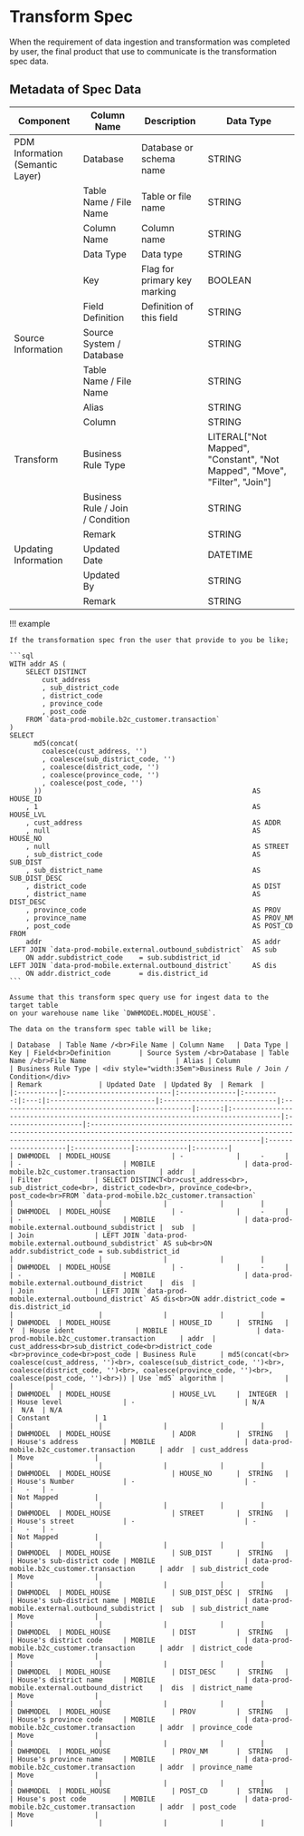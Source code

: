 # Transform Spec

When the requirement of data ingestion and transformation was completed by user,
the final product that use to communicate is the transformation spec data.

## Metadata of Spec Data

| Component                        | Column Name                      | Description                  | Data Type                                                                 |
|----------------------------------|----------------------------------|------------------------------|---------------------------------------------------------------------------|
| PDM Information (Semantic Layer) | Database                         | Database or schema name      | STRING                                                                    |
|                                  | Table Name / File Name           | Table or file name           | STRING                                                                    |
|                                  | Column Name                      | Column name                  | STRING                                                                    |
|                                  | Data Type                        | Data type                    | STRING                                                                    |
|                                  | Key                              | Flag for primary key marking | BOOLEAN                                                                   |
|                                  | Field Definition                 | Definition of this field     | STRING                                                                    |
| Source Information               | Source System / Database         |                              | STRING                                                                    |
|                                  | Table Name / File Name           |                              | STRING                                                                    |
|                                  | Alias                            |                              | STRING                                                                    |
|                                  | Column                           |                              | STRING                                                                    |
| Transform                        | Business Rule Type               |                              | LITERAL["Not Mapped", "Constant", "Not Mapped", "Move", "Filter", "Join"] |
|                                  | Business Rule / Join / Condition |                              | STRING                                                                    |
|                                  | Remark                           |                              | STRING                                                                    |
| Updating Information             | Updated Date                     |                              | DATETIME                                                                  |		
|                                  | Updated By                       |                              | STRING                                                                    |
|                                  | Remark                           |                              | STRING                                                                    |

!!! example

    If the transformation spec fron the user that provide to you be like;

    ```sql
    WITH addr AS (
        SELECT DISTINCT
            cust_address
            , sub_district_code
            , district_code
            , province_code
            , post_code
        FROM `data-prod-mobile.b2c_customer.transaction`
    )
    SELECT
          md5(concat(
            coalesce(cust_address, '')
            , coalesce(sub_district_code, '')
            , coalesce(district_code, '')
            , coalesce(province_code, '')
            , coalesce(post_code, '')
          ))                                                    AS HOUSE_ID
        , 1                                                     AS HOUSE_LVL
        , cust_address                                          AS ADDR
        , null                                                  AS HOUSE_NO
        , null                                                  AS STREET
        , sub_district_code                                     AS SUB_DIST
        , sub_district_name                                     AS SUB_DIST_DESC
        , district_code                                         AS DIST 
        , district_name                                         AS DIST_DESC 
        , province_code                                         AS PROV 
        , province_name                                         AS PROV_NM
        , post_code                                             AS POST_CD
    FROM
        addr                                                    AS addr
    LEFT JOIN `data-prod-mobile.external.outbound_subdistrict`  AS sub
        ON addr.subdistrict_code    = sub.subdistrict_id
    LEFT JOIN `data-prod-mobile.external.outbound_district`     AS dis
        ON addr.district_code       = dis.district_id
    ```

    Assume that this transform spec query use for ingest data to the target table
    on your warehouse name like `DWHMODEL.MODEL_HOUSE`.
    
    The data on the transform spec table will be like;

    | Database  | Table Name /<br>File Name | Column Name   | Data Type | Key | Field<br>Definition       | Source System /<br>Database | Table Name /<br>File Name                      | Alias | Column                                                                            | Business Rule Type | <div style="width:35em">Business Rule / Join / Condition</div>                                                                                                                        | Remark              | Updated Date  | Updated By  | Remark  |
    |:----------|:--------------------------|:--------------|:---------:|:---:|:--------------------------|:----------------------------|:-----------------------------------------------|:-----:|:----------------------------------------------------------------------------------|:-------------------|:--------------------------------------------------------------------------------------------------------------------------------------------------------------------------------------|:--------------------|:--------------|:------------|:--------|
    | DWHMODEL  | MODEL_HOUSE               | -             |     -     |     | -                         | MOBILE                      | data-prod-mobile.b2c_customer.transaction      | addr  |                                                                                   | Filter             | SELECT DISTINCT<br>cust_address<br>, sub_district_code<br>, district_code<br>, province_code<br>, post_code<br>FROM `data-prod-mobile.b2c_customer.transaction`                       |                     |               |             |         |
    | DWHMODEL  | MODEL_HOUSE               | -             |     -     |     | -                         | MOBILE                      | data-prod-mobile.external.outbound_subdistrict |  sub  |                                                                                   | Join               | LEFT JOIN `data-prod-mobile.external.outbound_subdistrict` AS sub<br>ON addr.subdistrict_code = sub.subdistrict_id                                                                    |                     |               |             |         |
    | DWHMODEL  | MODEL_HOUSE               | -             |     -     |     | -                         | MOBILE                      | data-prod-mobile.external.outbound_district    |  dis  |                                                                                   | Join               | LEFT JOIN `data-prod-mobile.external.outbound_district` AS dis<br>ON addr.district_code = dis.district_id                                                                             |                     |               |             |         |
    | DWHMODEL  | MODEL_HOUSE               | HOUSE_ID      |  STRING   |  Y  | House ident               | MOBILE                      | data-prod-mobile.b2c_customer.transaction      | addr  | cust_address<br>sub_district_code<br>district_code <br>province_code<br>post_code | Business Rule      | md5(concat(<br>  coalesce(cust_address, '')<br>, coalesce(sub_district_code, '')<br>, coalesce(district_code, '')<br>, coalesce(province_code, '')<br>, coalesce(post_code, '')<br>)) | Use `md5` algorithm |               |             |         |
    | DWHMODEL  | MODEL_HOUSE               | HOUSE_LVL     |  INTEGER  |     | House level               | -                           | N/A                                            |  N/A  | N/A                                                                               | Constant           | 1                                                                                                                                                                                     |                     |               |             |         |
    | DWHMODEL  | MODEL_HOUSE               | ADDR          |  STRING   |     | House's address           | MOBILE                      | data-prod-mobile.b2c_customer.transaction      | addr  | cust_address                                                                      | Move               |                                                                                                                                                                                       |                     |               |             |         |
    | DWHMODEL  | MODEL_HOUSE               | HOUSE_NO      |  STRING   |     | House's Number            | -                           | -                                              |   -   | -                                                                                 | Not Mapped         |                                                                                                                                                                                       |                     |               |             |         |
    | DWHMODEL  | MODEL_HOUSE               | STREET        |  STRING   |     | House's street            | -                           | -                                              |   -   | -                                                                                 | Not Mapped         |                                                                                                                                                                                       |                     |               |             |         |
    | DWHMODEL  | MODEL_HOUSE               | SUB_DIST      |  STRING   |     | House's sub-district code | MOBILE                      | data-prod-mobile.b2c_customer.transaction      | addr  | sub_district_code                                                                 | Move               |                                                                                                                                                                                       |                     |               |             |         |
    | DWHMODEL  | MODEL_HOUSE               | SUB_DIST_DESC |  STRING   |     | House's sub-district name | MOBILE                      | data-prod-mobile.external.outbound_subdistrict |  sub  | sub_district_name                                                                 | Move               |                                                                                                                                                                                       |                     |               |             |         |
    | DWHMODEL  | MODEL_HOUSE               | DIST          |  STRING   |     | House's district code     | MOBILE                      | data-prod-mobile.b2c_customer.transaction      | addr  | district_code                                                                     | Move               |                                                                                                                                                                                       |                     |               |             |         |
    | DWHMODEL  | MODEL_HOUSE               | DIST_DESC     |  STRING   |     | House's district name     | MOBILE                      | data-prod-mobile.external.outbound_district    |  dis  | district_name                                                                     | Move               |                                                                                                                                                                                       |                     |               |             |         |
    | DWHMODEL  | MODEL_HOUSE               | PROV          |  STRING   |     | House's province code     | MOBILE                      | data-prod-mobile.b2c_customer.transaction      | addr  | province_code                                                                     | Move               |                                                                                                                                                                                       |                     |               |             |         |
    | DWHMODEL  | MODEL_HOUSE               | PROV_NM       |  STRING   |     | House's province name     | MOBILE                      | data-prod-mobile.b2c_customer.transaction      | addr  | province_name                                                                     | Move               |                                                                                                                                                                                       |                     |               |             |         |
    | DWHMODEL  | MODEL_HOUSE               | POST_CD       |  STRING   |     | House's post code         | MOBILE                      | data-prod-mobile.b2c_customer.transaction      | addr  | post_code                                                                         | Move               |                                                                                                                                                                                       |                     |               |             |         | 
